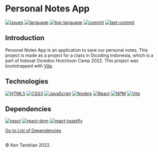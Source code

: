 # Personal Notes App
[![issues](https://img.shields.io/github/issues/KenTandrian/notes-app-react)](https://github.com/KenTandrian/notes-app-react/issues)
[![language](https://img.shields.io/github/languages/count/KenTandrian/notes-app-react)](https://github.com/KenTandrian/notes-app-react/search?l=javascript)
[![top-language](https://img.shields.io/github/languages/top/KenTandrian/notes-app-react)](https://github.com/KenTandrian/notes-app-react/search?l=javascript)
[![commit](https://img.shields.io/github/commit-activity/m/KenTandrian/notes-app-react)](https://github.com/KenTandrian/notes-app-react/commits/main)
[![last-commit](https://img.shields.io/github/last-commit/KenTandrian/notes-app-react)](https://github.com/KenTandrian/notes-app-react/commits/main)

## Introduction
Personal Notes App is an application to save our personal notes.
This project is made as a project for a class in Dicoding Indonesia, which is a part of Indosat Ooredoo Hutchison Camp 2022. This project was bootstrapped with [Vite](https://vitejs.dev/guide/).

## Technologies
[![HTML5](https://img.shields.io/badge/-HTML5-black?style=for-the-badge&logo=html5&logoColor=orange)](https://github.com/KenTandrian?tab=repositories&language=html)
[![CSS3](https://img.shields.io/badge/-CSS3-black?style=for-the-badge&logo=css3&logoColor=blue)](https://github.com/KenTandrian?tab=repositories&language=css)
[![JavaScript](https://img.shields.io/badge/-JavaScript-black?style=for-the-badge&logo=javascript)](https://github.com/KenTandrian?tab=repositories&language=javascript)
[![Nodejs](https://img.shields.io/badge/-Nodejs-black?style=for-the-badge&logo=Node.js)](https://github.com/KenTandrian?tab=repositories&language=javascript)
[![React](https://img.shields.io/badge/-React-black?style=for-the-badge&logo=react)](https://github.com/KenTandrian?tab=repositories&language=javascript)
[![NPM](https://img.shields.io/badge/NPM-%23000000.svg?style=for-the-badge&logo=npm)](https://github.com/KenTandrian?tab=repositories)
[![Vite](https://img.shields.io/badge/Vite-%23000000.svg?style=for-the-badge&logo=Vite)](https://github.com/KenTandrian?tab=repositories)

## Dependencies
[![react](https://img.shields.io/github/package-json/dependency-version/KenTandrian/notes-app-react/react)](https://www.npmjs.com/package/react)
[![react-dom](https://img.shields.io/github/package-json/dependency-version/KenTandrian/notes-app-react/react-dom)](https://www.npmjs.com/package/react-dom)
[![react-toastify](https://img.shields.io/github/package-json/dependency-version/KenTandrian/notes-app-react/react-toastify)](https://www.npmjs.com/package/react-toastify)

[Go to List of Dependencies](https://github.com/KenTandrian/notes-app-react/network/dependencies)

## 
&#169; Ken Tandrian 2022.
